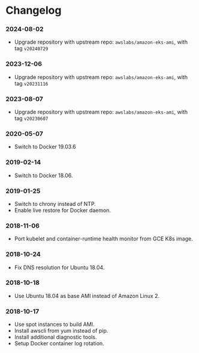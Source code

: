 # Changelog

### 2024-08-02

* Upgrade repository with upstream repo: `awslabs/amazon-eks-ami`, with tag `v20240729`

### 2023-12-06

* Upgrade repository with upstream repo: `awslabs/amazon-eks-ami`, with tag `v20231116`

### 2023-08-07

* Upgrade repository with upstream repo: `awslabs/amazon-eks-ami`, with tag `v20230607`

### 2020-05-07

* Switch to Docker 19.03.6

### 2019-02-14

* Switch to Docker 18.06.

### 2019-01-25

* Switch to chrony instead of NTP.
* Enable live restore for Docker daemon.

### 2018-11-06

* Port kubelet and container-runtime health monitor from GCE K8s image.

### 2018-10-24

* Fix DNS resolution for Ubuntu 18.04.

### 2018-10-18

* Use Ubuntu 18.04 as base AMI instead of Amazon Linux 2.

### 2018-10-17

* Use spot instances to build AMI.
* Install awscli from yum instead of pip.
* Install additional diagnostic tools.
* Setup Docker container log rotation.
